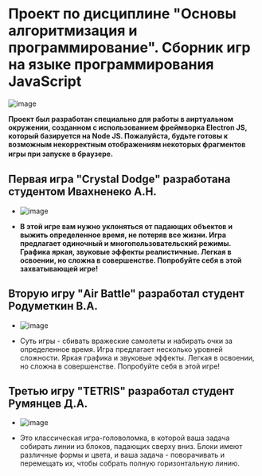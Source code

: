 # Проект по дисциплине "Основы алгоритмизация и программирование". Сборник игр на языке программирования JavaScript

![image](https://github.com/ShaobiShain/Game/assets/126594092/9ff7be99-b277-4bfa-ae0b-9c05b1b01244)




**Проект был разработан специально для работы в аиртуальном окружении, созданном с использованием фреймворка Electron JS, который базируется на Node JS. Пожалуйста, будьте готовы к возможным некорректным отображениям некоторых фрагментов игры при запуске в браузере.**
 ㅤ 

## Первая игра "Crystal Dodge" разработана студентом Ивахненеко А.Н.

- ![image](https://github.com/ShaobiShain/Game/assets/126594092/53bdd975-6089-4397-8fc3-797578d8591e)

- **В этой игре вам нужно уклоняться от падающих объектов и выжить определенное время, не потеряв все жизни. Игра предлагает одиночный и многопользовательский режимы. Графика яркая, звуковые эффекты реалистичные. Легкая в освоении, но сложна в совершенстве. Попробуйте себя в этой захватывающей игре!**

## Вторую игру "Air Battle" разработал студент Родуметкин В.А.

- ![image](https://github.com/ShaobiShain/Game/assets/126594092/55ea4490-5543-4671-9b57-d2548c220462)

- Суть игры - сбивать вражеские самолеты и набирать очки за определенное время. Игра предлагает несколько уровней сложности. Яркая графика и звуковые эффекты. Легкая в освоении, но сложна в совершенстве. Попробуйте себя в этой игре!

## Третью игру "TETRIS" разработал студент Румянцев Д.A.
 
- ![image](https://github.com/ShaobiShain/Game/assets/126594092/215354ca-2763-4c42-b1e4-eb6eace4fd0c)

- Это классическая игра-головоломка, в которой ваша задача собирать линии из блоков, падающих сверху вниз. Блоки имеют различные формы и цвета, и ваша задача - поворачивать и перемещать их, чтобы собрать полную горизонтальную линию.


